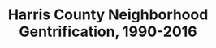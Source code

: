 ---
schema: default
title: 'Harris County Neighborhood Gentrification, 1990-2016'
organization: Rice University - Kinder Urban Data Program
notes: "Provides a gentrification type and susceptibility index for each census tract in Harris county. <br /> <br />\r\nChoudary, Wendie. “Neighborhood Gentrification across Harris County: 1990 to 2016.” Rice University-Kinder Institute: UDP, April 8, 2019. https://doi.org/10.25612/837.7mao80j3akg7."
resources:
  - name: 'Harris County Neighborhood Gentrification, 1990-2016 - ArcGIS'
    url: >-
      https://uchicago.box.com/shared/static/ekilftqh5xx8obksmym8mahd578coj3c.mpk
    format: ''
  - name: 'Harris County Neighborhood Gentrification, 1990-2016 - Data'
    url: >-
      https://uchicago.box.com/shared/static/gn9xgldphkbqsse7eoipin4d3bdzqf67.xlsx
    format: ''
  - name: 'Harris County Neighborhood Gentrification, 1990-2016 - Metadata'
    url: >-
      https://uchicago.box.com/shared/static/i84kkdhdbgnwtzq1ajefqc7w9rryxncz.docx
    format: ''
license: ''
category:
  - Planning / Zoning
  - Real Estate / Land Records
maintainer: Ben Fogarty
maintainer_email: ben.t.fogarty@gmail.com
---